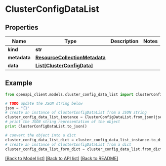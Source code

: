 # ClusterConfigDataList


## Properties
Name | Type | Description | Notes
------------ | ------------- | ------------- | -------------
**kind** | **str** |  | 
**metadata** | [**ResourceCollectionMetadata**](ResourceCollectionMetadata.md) |  | 
**data** | [**List[ClusterConfigData]**](ClusterConfigData.md) |  | 

## Example

```python
from openapi_client.models.cluster_config_data_list import ClusterConfigDataList

# TODO update the JSON string below
json = "{}"
# create an instance of ClusterConfigDataList from a JSON string
cluster_config_data_list_instance = ClusterConfigDataList.from_json(json)
# print the JSON string representation of the object
print ClusterConfigDataList.to_json()

# convert the object into a dict
cluster_config_data_list_dict = cluster_config_data_list_instance.to_dict()
# create an instance of ClusterConfigDataList from a dict
cluster_config_data_list_form_dict = cluster_config_data_list.from_dict(cluster_config_data_list_dict)
```
[[Back to Model list]](../ccloud/README.md#documentation-for-models) [[Back to API list]](../ccloud/README.md#documentation-for-api-endpoints) [[Back to README]](../ccloud/README.md)


